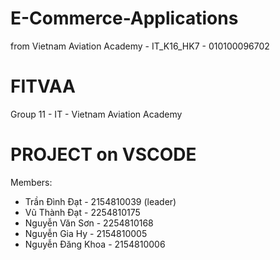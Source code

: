 # E-Commerce-Applications
from Vietnam Aviation Academy - IT_K16_HK7 - 010100096702  

# FITVAA
Group 11 - IT - Vietnam Aviation Academy  

# PROJECT on VSCODE  
Members: 
- Trần Đình Đạt - 2154810039 (leader)  
- Vũ Thành Đạt - 2254810175  
- Nguyễn Văn Sơn - 2254810168  
- Nguyễn Gia Hy - 2154810005  
- Nguyễn Đăng Khoa - 2154810006  